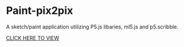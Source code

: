 # Paint-pix2pix

A sketch/paint application utilizing P5.js libaries, ml5.js and p5.scribble. 


<a href="https://tae7612.github.io/Paint-pix2pix/index.html"> CLICK HERE TO VIEW </a>
